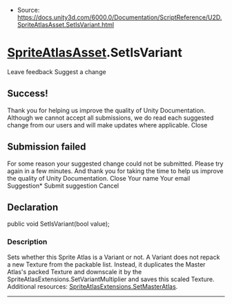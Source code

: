 * Source: https://docs.unity3d.com/6000.0/Documentation/ScriptReference/U2D.SpriteAtlasAsset.SetIsVariant.html

#  [SpriteAtlasAsset](https://docs.unity3d.com/6000.0/Documentation/ScriptReference/U2D.SpriteAtlasAsset.html).SetIsVariant
Leave feedback
Suggest a change
## Success!
Thank you for helping us improve the quality of Unity Documentation. Although we cannot accept all submissions, we do read each suggested change from our users and will make updates where applicable.
Close
## Submission failed
For some reason your suggested change could not be submitted. Please <a>try again</a> in a few minutes. And thank you for taking the time to help us improve the quality of Unity Documentation.
Close
Your name Your email Suggestion* Submit suggestion
Cancel
## Declaration
public void SetIsVariant(bool value); 
### Description
Sets whether this Sprite Atlas is a Variant or not.
A Variant does not repack a new Texture from the packable list. Instead, it duplicates the Master Atlas's packed Texture and downscale it by the SpriteAtlasExtensions.SetVariantMultiplier and saves this scaled Texture. Additional resources: [SpriteAtlasExtensions.SetMasterAtlas](https://docs.unity3d.com/6000.0/Documentation/ScriptReference/U2D.SpriteAtlasExtensions.SetMasterAtlas.html).
* * *
